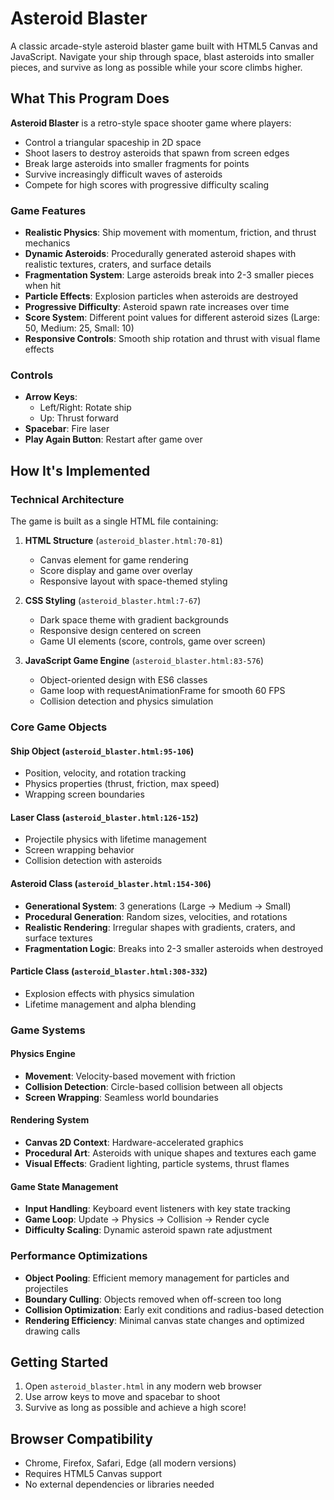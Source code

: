 # Asteroid Blaster

A classic arcade-style asteroid blaster game built with HTML5 Canvas and JavaScript. Navigate your ship through space, blast asteroids into smaller pieces, and survive as long as possible while your score climbs higher.

## What This Program Does

**Asteroid Blaster** is a retro-style space shooter game where players:
- Control a triangular spaceship in 2D space
- Shoot lasers to destroy asteroids that spawn from screen edges
- Break large asteroids into smaller fragments for points
- Survive increasingly difficult waves of asteroids
- Compete for high scores with progressive difficulty scaling

### Game Features

- **Realistic Physics**: Ship movement with momentum, friction, and thrust mechanics
- **Dynamic Asteroids**: Procedurally generated asteroid shapes with realistic textures, craters, and surface details
- **Fragmentation System**: Large asteroids break into 2-3 smaller pieces when hit
- **Particle Effects**: Explosion particles when asteroids are destroyed
- **Progressive Difficulty**: Asteroid spawn rate increases over time
- **Score System**: Different point values for different asteroid sizes (Large: 50, Medium: 25, Small: 10)
- **Responsive Controls**: Smooth ship rotation and thrust with visual flame effects

### Controls

- **Arrow Keys**: 
  - Left/Right: Rotate ship
  - Up: Thrust forward
- **Spacebar**: Fire laser
- **Play Again Button**: Restart after game over

## How It's Implemented

### Technical Architecture

The game is built as a single HTML file containing:

1. **HTML Structure** (`asteroid_blaster.html:70-81`)
   - Canvas element for game rendering
   - Score display and game over overlay
   - Responsive layout with space-themed styling

2. **CSS Styling** (`asteroid_blaster.html:7-67`)
   - Dark space theme with gradient backgrounds
   - Responsive design centered on screen
   - Game UI elements (score, controls, game over screen)

3. **JavaScript Game Engine** (`asteroid_blaster.html:83-576`)
   - Object-oriented design with ES6 classes
   - Game loop with requestAnimationFrame for smooth 60 FPS
   - Collision detection and physics simulation

### Core Game Objects

#### Ship Object (`asteroid_blaster.html:95-106`)
- Position, velocity, and rotation tracking
- Physics properties (thrust, friction, max speed)
- Wrapping screen boundaries

#### Laser Class (`asteroid_blaster.html:126-152`)
- Projectile physics with lifetime management
- Screen wrapping behavior
- Collision detection with asteroids

#### Asteroid Class (`asteroid_blaster.html:154-306`)
- **Generational System**: 3 generations (Large → Medium → Small)
- **Procedural Generation**: Random sizes, velocities, and rotations
- **Realistic Rendering**: Irregular shapes with gradients, craters, and surface textures
- **Fragmentation Logic**: Breaks into 2-3 smaller asteroids when destroyed

#### Particle Class (`asteroid_blaster.html:308-332`)
- Explosion effects with physics simulation
- Lifetime management and alpha blending

### Game Systems

#### Physics Engine
- **Movement**: Velocity-based movement with friction
- **Collision Detection**: Circle-based collision between all objects
- **Screen Wrapping**: Seamless world boundaries

#### Rendering System
- **Canvas 2D Context**: Hardware-accelerated graphics
- **Procedural Art**: Asteroids with unique shapes and textures each game
- **Visual Effects**: Gradient lighting, particle systems, thrust flames

#### Game State Management
- **Input Handling**: Keyboard event listeners with key state tracking
- **Game Loop**: Update → Physics → Collision → Render cycle
- **Difficulty Scaling**: Dynamic asteroid spawn rate adjustment

### Performance Optimizations

- **Object Pooling**: Efficient memory management for particles and projectiles
- **Boundary Culling**: Objects removed when off-screen too long
- **Collision Optimization**: Early exit conditions and radius-based detection
- **Rendering Efficiency**: Minimal canvas state changes and optimized drawing calls

## Getting Started

1. Open `asteroid_blaster.html` in any modern web browser
2. Use arrow keys to move and spacebar to shoot
3. Survive as long as possible and achieve a high score!

## Browser Compatibility

- Chrome, Firefox, Safari, Edge (all modern versions)
- Requires HTML5 Canvas support
- No external dependencies or libraries needed
